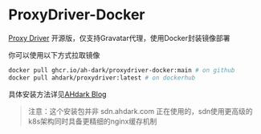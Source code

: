 # ProxyDriver-Docker

[Proxy Driver][1] 开源版，仅支持Gravatar代理，使用Docker封装镜像部署

你可以使用以下方式拉取镜像

```bash
docker pull ghcr.io/ah-dark/proxydriver-docker:main # on github
docker pull ahdark/proxydriver:latest # on dockerhub
```

具体安装方法详见[AHdark Blog][2]

> 注意：这个安装包并非 sdn.ahdark.com 正在使用的，sdn使用更高级的k8s架构同时具备更精细的nginx缓存机制

[1]: https://sdn.ahdark.com
[2]: https://ahdark.com
